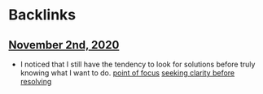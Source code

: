 
# Backlinks
## [November 2nd, 2020](<November 2nd, 2020.md>)
- I noticed that I still have the tendency to look for solutions before truly knowing what I want to do. [point of focus](<point of focus.md>) [seeking clarity before resolving](<seeking clarity before resolving.md>)

